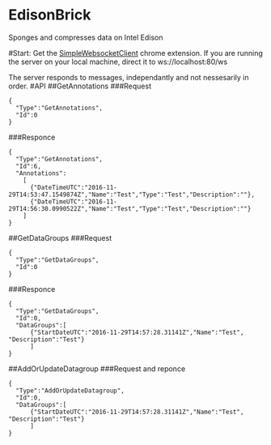 # EdisonBrick
Sponges and compresses data on Intel Edison 

#Start:
Get the [SimpleWebsocketClient](https://chrome.google.com/webstore/detail/simple-websocket-client/pfdhoblngboilpfeibdedpjgfnlcodoo?hl=en) chrome extension.
If you are running the server on your local machine, direct it to
ws://localhost:80/ws

The server responds to messages, independantly and not nessesarily in order. 
#API
##GetAnnotations
###Request
~~~~
{
  "Type":"GetAnnotations",
  "Id":0
}
~~~~
###Responce	
~~~~
{
  "Type":"GetAnnotations",
  "Id":6,
  "Annotations":
    [
      {"DateTimeUTC":"2016-11-29T14:53:47.1549874Z","Name":"Test","Type":"Test","Description":""},
      {"DateTimeUTC":"2016-11-29T14:56:30.0990522Z","Name":"Test","Type":"Test","Description":""}
    ]
}	
~~~~

##GetDataGroups
###Request
~~~~
{
  "Type":"GetDataGroups",
  "Id":0
}
~~~~
###Responce
~~~~
{
  "Type":"GetDataGroups",
  "Id":0,
  "DataGroups":[
      {"StartDateUTC":"2016-11-29T14:57:28.31141Z","Name":"Test", "Description":"Test"}
      ]
}
~~~~

##AddOrUpdateDatagroup
###Request and reponce
~~~~
{
  "Type":"AddOrUpdateDatagroup",
  "Id":0,
  "DataGroups":[
      {"StartDateUTC":"2016-11-29T14:57:28.31141Z","Name":"Test", "Description":"Test"}
      ]
}
~~~~
